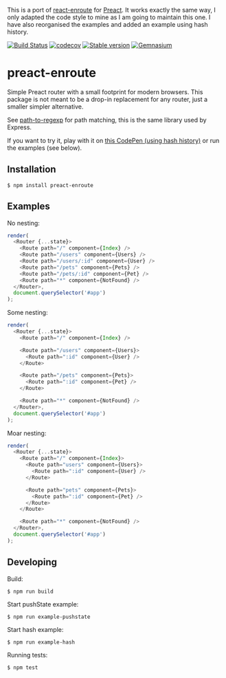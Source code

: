 This is a port of [react-enroute](https://github.com/tj/react-enroute) for [Preact](https://preactjs.com). It works exactly the same way, I only adapted the code style to mine as I am going to maintain this one. I have also reorganised the examples and added an example using hash history.

[![Build Status](https://travis-ci.org/adriantoine/preact-enroute.svg?branch=master)](https://travis-ci.org/adriantoine/preact-enroute)
[![codecov](https://codecov.io/gh/adriantoine/preact-enroute/branch/master/graph/badge.svg)](https://codecov.io/gh/adriantoine/preact-enroute)
[![Stable version](https://img.shields.io/npm/v/preact-enroute.svg?style=flat)](https://www.npmjs.com/package/preact-enroute)
[![Gemnasium](https://img.shields.io/gemnasium/adriantoine/preact-enroute.svg)](https://gemnasium.com/github.com/adriantoine/preact-enroute)

# preact-enroute

 Simple Preact router with a small footprint for modern browsers. This package is not meant to be a drop-in replacement for any router, just a smaller simpler alternative.

 See [path-to-regexp](https://github.com/pillarjs/path-to-regexp) for path matching, this is the same library used by Express.

 If you want to try it, play with it on [this CodePen (using hash history)](http://codepen.io/Alshten/pen/qaENkj) or run the examples (see below).

## Installation

 ```
 $ npm install preact-enroute
 ```

## Examples

No nesting:

```js
render(
  <Router {...state}>
    <Route path="/" component={Index} />
    <Route path="/users" component={Users} />
    <Route path="/users/:id" component={User} />
    <Route path="/pets" component={Pets} />
    <Route path="/pets/:id" component={Pet} />
    <Route path="*" component={NotFound} />
  </Router>,
  document.querySelector('#app')
);
```

Some nesting:

```js
render(
  <Router {...state}>
    <Route path="/" component={Index} />

    <Route path="/users" component={Users}>
      <Route path=":id" component={User} />
    </Route>

    <Route path="/pets" component={Pets}>
      <Route path=":id" component={Pet} />
    </Route>

    <Route path="*" component={NotFound} />
  </Router>,
  document.querySelector('#app')
);
```

Moar nesting:

```js
render(
  <Router {...state}>
    <Route path="/" component={Index}>
      <Route path="users" component={Users}>
        <Route path=":id" component={User} />
      </Route>

      <Route path="pets" component={Pets}>
        <Route path=":id" component={Pet} />
      </Route>
    </Route>

    <Route path="*" component={NotFound} />
  </Router>,
  document.querySelector('#app')
);
```

## Developing

Build:

```
$ npm run build
```

Start pushState example:

```
$ npm run example-pushstate
```

Start hash example:

```
$ npm run example-hash
```

Running tests:

```
$ npm test
```
